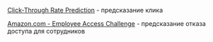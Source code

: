 [Click-Through Rate Prediction](https://www.kaggle.com/c/avazu-ctr-prediction) - предсказание клика

[Amazon.com - Employee Access Challenge](https://www.kaggle.com/c/amazon-employee-access-challenge) - предсказание отказа доступа для сотрудников
